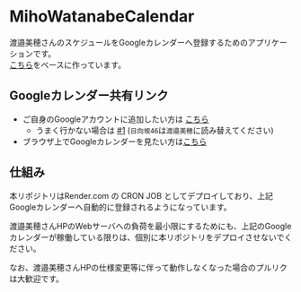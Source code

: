 # MihoWatanabeCalendar

渡邉美穂さんのスケジュールをGoogleカレンダーへ登録するためのアプリケーションです。  
[こちら](https://github.com/CircleTenThanks/Hinatazaka46Calendar.git)をベースに作っています。

## Googleカレンダー共有リンク

* ご自身のGoogleアカウントに追加したい方は [こちら](https://calendar.google.com/calendar/u/0?cid=MmRlNTcwZjRjM2Q4OTUzZGE3MzAwMTRlNWY4YmQyM2Q5NGE1Y2Q3NzU3ODM2M2FiOTc1OTBkODEwOTkxYjM5ZEBncm91cC5jYWxlbmRhci5nb29nbGUuY29t) 
    * うまく行かない場合は [#1](https://github.com/CircleTenThanks/Hinatazaka46Calendar/issues/1) (`日向坂46`は`渡邉美穂`に読み替えてください)
* ブラウザ上でGoogleカレンダーを見たい方は[こちら](https://calendar.google.com/calendar/embed?src=2de570f4c3d8953da730014e5f8bd23d94a5cd77578363ab97590d810991b39d%40group.calendar.google.com&ctz=Asia%2FTokyo)

## 仕組み

本リポジトリはRender.com の CRON JOB としてデプロイしており、上記Googleカレンダーへ自動的に登録されるようになっています。

渡邉美穂さんHPのWebサーバへの負荷を最小限にするためにも、上記のGoogleカレンダーが稼働している限りは、個別に本リポジトリをデプロイさせないでください。

なお、渡邉美穂さんHPの仕様変更等に伴って動作しなくなった場合のプルリクは大歓迎です。
